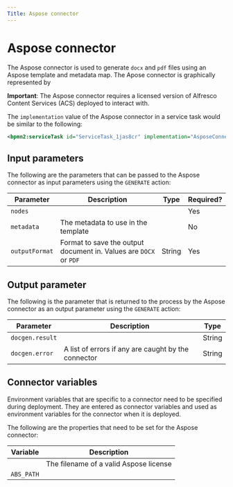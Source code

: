 ```yaml
---
Title: Aspose connector
---
```


# Aspose connector
The Aspose connector is used to generate `docx` and `pdf` files using an Aspose template and metadata map. The Apose connector is graphically represented by 

**Important**: The Aspose connector requires a licensed version of Alfresco Content Services (ACS) deployed to interact with.

The `implementation` value of the Aspose connector in a service task would be similar to the following:

```xml
<bpmn2:serviceTask id="ServiceTask_1jas8cr" implementation="AsposeConnector.GENERATE" />
```

## Input parameters 
The following are the parameters that can be passed to the Aspose connector as input parameters using the `GENERATE` action:

| Parameter | Description | Type | Required? |
| --------  | ----------- | ---- | --------- |
| `nodes` | | | Yes |
| `metadata` | The metadata to use in the template | | No |
| `outputFormat` | Format to save the output document in. Values are `DOCX` or `PDF` | String | Yes |

## Output parameter
The following is the parameter that is returned to the process by the Aspose connector as an output parameter using the `GENERATE` action:

| Parameter | Description | Type |
| --------  | ----------- | ---- |
| `docgen.result` | | String | 
| `docgen.error` | A list of errors if any are caught by the connector | String |

## Connector variables
Environment variables that are specific to a connector need to be specified during deployment. They are entered as connector variables and used as environment variables for the connector when it is deployed. 

The following are the properties that need to be set for the Aspose connector: 

| Variable | Description |
| -------- | ----------- |
|  | The filename of a valid Aspose license  |
| `ABS_PATH` | |